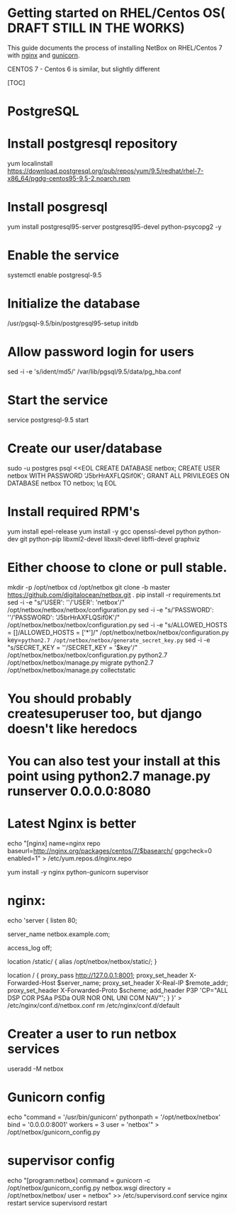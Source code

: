 <h1>Getting started on RHEL/Centos OS( DRAFT STILL IN THE WORKS)</h1>

This guide documents the process of installing NetBox on RHEL/Centos 7 with [nginx](https://www.nginx.com/) and [gunicorn](http://gunicorn.org/).

CENTOS 7 - Centos 6 is similar, but slightly different

[TOC]

# PostgreSQL



# Install postgresql repository
yum localinstall https://download.postgresql.org/pub/repos/yum/9.5/redhat/rhel-7-x86_64/pgdg-centos95-9.5-2.noarch.rpm

# Install posgresql
yum install postgresql95-server postgresql95-devel python-psycopg2 -y
# Enable the service
systemctl enable postgresql-9.5
# Initialize the database
/usr/pgsql-9.5/bin/postgresql95-setup initdb

# Allow password login for users

sed -i -e 's/ident/md5/' /var/lib/pgsql/9.5/data/pg_hba.conf
# Start the service
service postgresql-9.5 start

# Create our user/database
sudo -u postgres psql <<EOL
CREATE DATABASE netbox;
CREATE USER netbox WITH PASSWORD 'J5brHrAXFLQSif0K';
GRANT ALL PRIVILEGES ON DATABASE netbox TO netbox;
\q
EOL

# Install required RPM's
yum install epel-release
yum install -y gcc openssl-devel python python-dev git python-pip libxml2-devel libxslt-devel libffi-devel graphviz

# Either choose to clone or pull stable.
mkdir -p /opt/netbox
cd /opt/netbox
git clone -b master https://github.com/digitalocean/netbox.git .
pip install -r requirements.txt
sed -i -e "s/'USER': ''/'USER': 'netbox'/" /opt/netbox/netbox/netbox/configuration.py
sed -i -e "s/'PASSWORD': ''/'PASSWORD': 'J5brHrAXFLQSif0K'/" /opt/netbox/netbox/netbox/configuration.py
sed -i -e "s/ALLOWED_HOSTS = \[\]/ALLOWED_HOSTS = \['\*'\]/" /opt/netbox/netbox/netbox/configuration.py
key=`python2.7 /opt/netbox/netbox/generate_secret_key.py`
sed -i -e "s/SECRET_KEY = ''/SECRET_KEY = '$key'/" /opt/netbox/netbox/netbox/configuration.py
python2.7 /opt/netbox/netbox/manage.py migrate
python2.7 /opt/netbox/netbox/manage.py collectstatic
# You should probably createsuperuser too, but django doesn't like heredocs
# You can also test your install at  this point using python2.7 manage.py runserver 0.0.0.0:8080

# Latest Nginx is better
echo "[nginx]
name=nginx repo
baseurl=http://nginx.org/packages/centos/7/$basearch/
gpgcheck=0
enabled=1" > /etc/yum.repos.d/nginx.repo

yum install -y nginx python-gunicorn supervisor

# nginx:
echo 'server {
   listen 80;

   server_name netbox.example.com;

   access_log off;

   location /static/ {
       alias /opt/netbox/netbox/static/;
   }

   location / {
       proxy_pass http://127.0.0.1:8001;
       proxy_set_header X-Forwarded-Host $server_name;
       proxy_set_header X-Real-IP $remote_addr;
       proxy_set_header X-Forwarded-Proto $scheme;
       add_header P3P \'CP="ALL DSP COR PSAa PSDa OUR NOR ONL UNI COM NAV"\';
   }
}' > /etc/nginx/conf.d/netbox.conf
rm /etc/nginx/conf.d/default

# Creater a user to run netbox services
useradd -M netbox

# Gunicorn config
echo "command = '/usr/bin/gunicorn'
pythonpath = '/opt/netbox/netbox'
bind = '0.0.0.0:8001'
workers = 3
user = 'netbox'" > /opt/netbox/gunicorn_config.py

# supervisor config
echo "[program:netbox]
command = gunicorn -c /opt/netbox/gunicorn_config.py netbox.wsgi
directory = /opt/netbox/netbox/
user = netbox" >> /etc/supervisord.conf
service nginx restart
service supervisord restart
